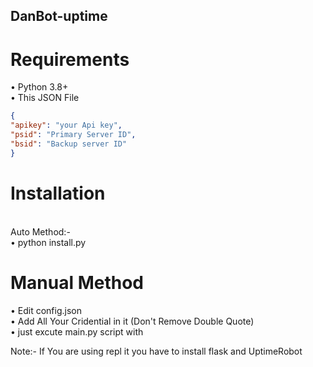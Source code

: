 ## DanBot-uptime

# Requirements
• Python 3.8+</br>
• This JSON File
```json
{
"apikey": "your Api key",
"psid": "Primary Server ID",
"bsid": "Backup server ID"
}
 ```
 
 # Installation
 </br>
  Auto Method:- </br>
 • python install.py
 
 # Manual Method
 • Edit config.json</br>
 • Add All Your Cridential in it (Don't Remove Double Quote)</br>
 • just excute main.py script with </br>
 
Note:- If You are using repl it you have to install flask and UptimeRobot 


